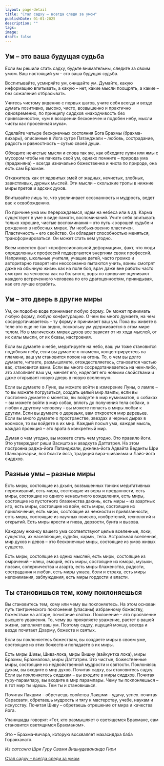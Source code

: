 ```yaml
---
layout: page-detail
title: "Стал садху – всегда следи за умом"
publishDate: 01-01-2025
description: ""
tags:
image:
draft: false
---
```


## Ум – это ваша будущая судьба

Если вы решили стать садху, будьте внимательны, следите за своим умом. Ваш настоящий ум – это ваша будущая судьба. 

Воспитывайте, усмиряйте ум, очищайте ум. Думайте, какую информацию впитывать, а какую – нет, какие мысли поощрять, а какие – без сожаления отбрасывать. 

Учитесь чистому видению с первых шагов, учите себя всегда и везде думать позитивно, высоко, чисто, возвышенно и практично одновременно, по принципу сиддхов «находчивость без привязанности», «ум в воззрении бесконечен и подобен небу, мысли чисты как просеянная мука».

Сделайте четыре бесконечных состояния Бога Брахмы (брахма-вихары), описанные в Йога сутре Патанджали – любовь, сострадание, радость и равностность – сутью своей души.

Обходите нечистые мысли и слова так же, как обходите лужи или ямы с мусором чтобы не пачкать свой ум, однако помните – природа ума (праджняна) – всегда изначально божественна и чиста по природе, она есть сам Брахман.

Откажитесь как от ядовитых змей от жадных, нечистых, злобных, завистливых, дурных мыслей. Эти мысли – скользкие тропы в нижние миры претов и адских духов.

Впитывайте лишь то, что увеличивает осознанность и мудрость, ведет вас к освобождению.

По причине ума мы перерождаемся, идем на небеса или в ад. Карма существует в уме в виде памяти, воспоминаний. Учите себя впитывать только хорошие, чистые воспоминания – это путь к хорошей судьбе и рождению в небесных мирах. Ум необыкновенно пластичен. Пластичность – его свойство. Он обладает способностью меняться, трансформироваться. Он может стать кем угодно. 

Всем известен факт «профессиональной деформации», факт, что люди определенных профессий подвергаются энергиям своих профессий. Например, школьные учителя, учащие детей, часто громко и авторитарно говорят или неосознанно пытаются учить, воины смотрят даже на обычную жизнь как на поле боя, врач даже вне работы часто смотрит на человека как на больного, воры по привычке оценивают каждого встреченного человека по его драгоценностям, прикидывая, как его лучше ограбить.

## Ум – это дверь в другие миры

Ум, он подобно воде принимает любую форму. Он может принимать любую форму, любую конфигурацию. О чем вы много думаете, на чем сосредотачиваетесь – ту форму и принимает ваш ум. Пока вы живете в теле это еще не так видно, поскольку ум удерживается в этом мире телом. Но в магических мирах духов все зависит от их хода мыслей, от их силы мысли, от их бхавы, настроения.

Если вы думаете о небе, медитируете на небо, ваш ум тоже становится подобным небу, если вы думаете о пламени, концентрируетесь на пламени, ваш ум становится похож на огонь. То, о чем вы долго думаете, читаете, размышляете, отождествляетесь, становится частью вас, становится вами. Если вы много сосредотачиваетесь на чем-либо, это заполняет ваш ум, меняет его, наделяет его новыми свойствами и даже открывает новую дверь в новую вселенную.

Если вы думаете о Луне, вы можете войти в измерение Луны, о лампе – то вы можете погрузиться, создать целый мир лампы, если вы постоянно думаете о монетах, вы войдете в мир нумизматов, о собаках – вы можете войти в мир собак, вплоть до получения тела собаки, о любви к другому человеку – вы можете попасть в миры любви к другим. Если вы думаете о деревьях, вам откроется мир деревьев. Если вы много думаете о пространстве, звездах и черных дырах в космосе, то вы войдете в их мир. Каждый посыл ума, каждая мысль, каждая проекция – это врата в конкретный мир.

Думая о чем угодно, вы можете стать чем угодно. Это правило йоги. Это утверждает риши Васиштха и авадхута Даттатрея. На этом построена раджа-йога Патанджали, джняна-йога Адвайта Веданты Шри Шанкарачарьи, вся бхакти йога, традиция вира-шиваизма и Лайя-йога сиддхов.

## Разные умы – разные миры

Есть миры, состоящие из дхьян, возвышенных тонких медитативных переживаний, есть миры, состоящие из веры и преданности, есть миры, состоящие из одного ненасытного вожделения, есть миры, состоящие из пустотного блаженства дакинь, есть миры – из азартных игр, есть миры, состоящие из войн, есть миры, состоящие из приключений, есть миры, состоящие из нежности и привязанности, есть миры, состоящие из научных поисков, изобретений, технологий и открытий. Есть миры ярости и гнева, дерзости, бунта и вызова.

Каждому нюансу вашего ума соответствуют целые вселенные, локи, существа, их населяющие, судьбы, кармы, тела. Астральная вселенная, мир духов и девов – это бесконечные миры, состоящие из умов живых существ.

Есть миры, состоящие из одних мыслей, есть миры, состоящие из омрачений – клеш, эмоций, есть миры, состоящие из юмора, музыки, поэзии, соперничества и азарта, есть миры блаженства, радости, сострадания и любви, есть миры ужаса, боли и страха, есть миры непонимания, заблуждения, есть миры гордости и власти.

## Ты становишься тем, кому поклоняешься

Вы становитесь тем, кому или чему вы поклоняетесь. На этом основан путь тантрического поклонения (упасаны) избранному божеству, божествам на алтаре, почитание святых. Поклонение – это проявление высшего уважения. То, чему вы проявляете уважение, растет в вашей жизни, заполняет ваш ум. Поэтому садху, ищущий мокшу, всегда и везде почитает Дхарму, божеств и святых.

Если вы поклоняетесь божествам, вы создаете миры в своем уме, состоящие из этих божеств и попадаете в их миры.

Есть миры Шивы, Шива-лока, миры Вишну (вайкунтха лока), миры Брахмы, Брахмалока, миры Даттатреи. Это чистые, божественные миры, состоящие из недвойственной мудрости и святости. Поклоняясь духам, вы входите в мир духов. Почитая садху, вы становитесь садху. Если вы поклоняетесь сиддхам – вы входите в миры сиддхов. Почитая гуру-парампару, вы входите в мир парампары. Чему ты поклоняешься – в тот мир ты идешь. Тем ты и становишься.

Почитая Лакшми – обретаешь свойства Лакшми – удачу, успех. почитая Сарасвати, обретаешь мудрость и тягу к мастерству, учебе, наукам и искусству. Почитая Шиву – обретаешь отрешение от мира и качества йога.

Упанишады говорят: «Тот, кто размышляет о светящемся Брахмане, сам становится светящимся Брахманом».

Это – Брахма-вичара, которую восхваляет махасиддха баба Горакханатх.

_Из сатсанга Шри Гуру Свами Вишнудевананда Гири_

[Стал садху – всегда следи за умом](/binaries/file/news/f%5F3134.docx)
